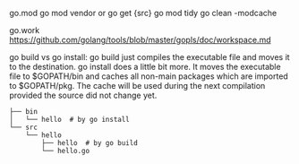 go.mod
    go mod vendor   or   go get {src}
    go mod tidy
    go clean -modcache

go.work
    https://github.com/golang/tools/blob/master/gopls/doc/workspace.md

go build vs go install:
    go build just compiles the executable file and moves it to the destination. go install does a little bit more. It moves the executable file to $GOPATH/bin and caches all non-main packages which are imported to $GOPATH/pkg. The cache will be used during the next compilation provided the source did not change yet.
    
    ├── bin
    │   └── hello  # by go install
    └── src 
        └── hello
            ├── hello  # by go build
            └── hello.go